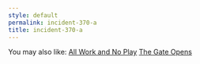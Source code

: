 ```yaml
---
style: default
permalink: incident-370-a
title: incident-370-a
---
```

You may also like:
[All Work and No Play](http://scp-wiki.net/all-work-and-no-play)
[The Gate Opens](http://scp-wiki.net/the-gate-opens)